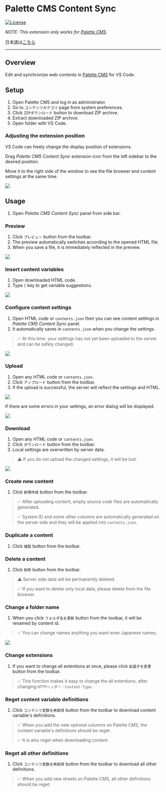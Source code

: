 # Palette CMS Content Sync

[![License](https://img.shields.io/badge/license-MIT-green.svg?style=flat)](https://raw.githubusercontent.com/IBM-Bluemix/vscode-log-output-colorizer/master/LICENSE)

*NOTE: This extension only works for [Palette CMS](https://palettecms.jp/).*

日本語は[こちら](./README_ja.md)

---

## Overview

Edit and synchronize web contents in [Palette CMS](https://palettecms.jp/) for VS Code.

## Setup

1. Open Palette CMS and log in as administrator.
1. Go to `コンテンツカテゴリ` page from system preferences.
1. Click `ZIPダウンロード` button to download ZIP archive.
1. Extract downloaded ZIP archive.
1. Open folder with VS Code.

### Adjusting the extension position

VS Code can freely change the display position of extensions.

Drag *Palette CMS Content Sync* extension icon from the left sidebar to the desired position.

Move it to the right side of the window to see the file browser and content settings at the same time.

![](/media/doc/move_extension.gif)

## Usage

1. Open *Palette CMS Content Sync* panel from side bar.

### Preview

1. Click `プレビュー` button from the toolbar.
1. The preview automatically switches according to the opened HTML file.
1. When you save a file, it is immediately reflected in the preview.

![](/media/doc/preview.gif)

### Insert content variables

1. Open downloaded HTML code.
1. Type `[` key to get variable suggestions.

![](/media/doc/content_variables.gif)

### Configure content settings

1. Open HTML code or `contents.json` then you can see content settings in *Palette CMS Content Sync* panel.
1. It automatically saves in `contents.json` when you change the settings.

> ✅ At this time, your settings has not yet been uploaded to the server and can be safely changed.

![](/media/doc/content_settings.png)


### Upload

1. Open any HTML code or `contents.json`.
1. Click `アップロード` button from the toolbar.
1. If the upload is successful, the server will reflect the settings and HTML.

![](/media/doc/upload_content.png)

If there are some errors in your settings, an error dialog will be displayed.

![](/media/doc/error.png)

### Download

1. Open any HTML code or `contents.json`.
1. Click `ダウンロード` button from the toolbar.
1. Local settings are overwritten by server data.

> ⚠️ If you do not upload the changed settings, it will be lost.

![](/media/doc/download_content.png)

### Create new content

1. Click `新規作成` button from the toolbar.

> ✅ After uploading content, empty source code files are automatically generated.
>
> ✅ System ID and some other columns are automatically generated on the server side and they will be applied into `contents.json`.

### Duplicate a content

1. Click `複製` button from the toolbar.

### Delete a content

1. Click `削除` button from the toolbar.

> ⚠️ Server side data will be permanently deleted.

> ✅ If you want to delete only local data, please delete from the file browser.

### Change a folder name

1. When you click `フォルダ名を更新` button from the toolbar, it will be renamed by content id.

> ✅ You can change names anything you want even Japanese names.

![](/media/doc/rename_folder.png)

### Change extensions

1. If you want to change all extentions at once, please click `拡張子を変更` button from the toolbar.

> ✅ This function makes it easy to change the all extentions, after changing `HTTPヘッダー｜Content-Type`.

### Reget content variable definitions

1. Click `コンテンツ変数を再取得` button from the toolbar to download content variable's definitions.

> ✅ When you add the new optional columns on Palette CMS, the content variable's definitions should be reget.
>
> ✅ It is also reget when downloading content.

### Reget all other definitions

1. Click `コンテンツ変数を再取得` button from the toolbar to download all other definitions.

> ✅ When you add new sheets on Palette CMS, all other definitions should be reget.
